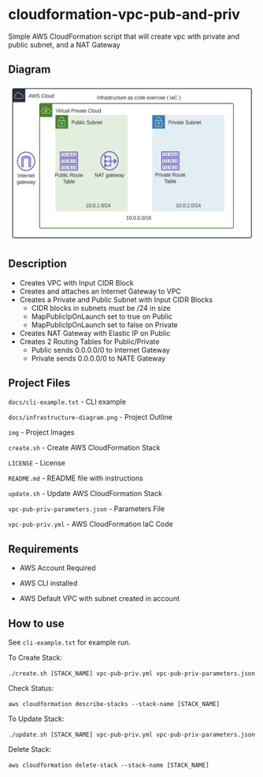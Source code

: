 # cloudformation-vpc-pub-and-priv

Simple AWS CloudFormation script that will create vpc with private and public subnet, and a NAT Gateway

## Diagram

![AWS CloudFormation - Diagram](https://github.com/johnnynguyen541/cloudformation-vpc-pub-and-priv/blob/main/docs/infrastructure-diagram.png?raw=true)

## Description

* Creates VPC with Input CIDR Block
* Creates and attaches an Internet Gateway to VPC
* Creates a Private and Public Subnet with Input CIDR Blocks
    * CIDR blocks in subnets must be /24 in size
    * MapPublicIpOnLaunch set to true on Public
    * MapPublicIpOnLaunch set to false on Private
* Creates NAT Gateway with Elastic IP on Public
* Creates 2 Routing Tables for Public/Private
    * Public sends 0.0.0.0/0 to Internet Gateway
    * Private sends 0.0.0.0/0 to NATE Gateway

## Project Files

`docs/cli-example.txt` - CLI example

`docs/infrastructure-diagram.png` - Project Outline

`img` - Project Images

`create.sh` - Create AWS CloudFormation Stack

`LICENSE` - License

`README.md` - README file with instructions

`update.sh` - Update AWS CloudFormation Stack

`vpc-pub-priv-parameters.json` - Parameters File

`vpc-pub-priv.yml` - AWS CloudFormation IaC Code

## Requirements

* AWS Account Required

* AWS CLI installed

* AWS Default VPC with subnet created in account

## How to use

See `cli-example.txt` for example run.

To Create Stack:

`./create.sh [STACK_NAME] vpc-pub-priv.yml vpc-pub-priv-parameters.json`

Check Status:

`aws cloudformation describe-stacks --stack-name [STACK_NAME]`

To Update Stack:

`./update.sh [STACK_NAME] vpc-pub-priv.yml vpc-pub-priv-parameters.json`

Delete Stack:

`aws cloudformation delete-stack --stack-name [STACK_NAME]`

